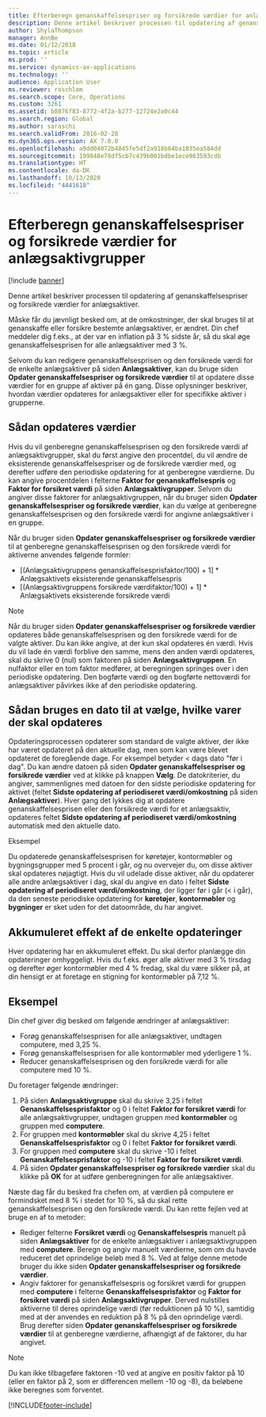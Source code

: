 ```yaml
---
title: Efterberegn genanskaffelsespriser og forsikrede værdier for anlægsaktivgrupper
description: Denne artikel beskriver processen til opdatering af genanskaffelsespriser og forsikrede værdier for anlægsaktiver.
author: ShylaThompson
manager: AnnBe
ms.date: 01/12/2018
ms.topic: article
ms.prod: ''
ms.service: dynamics-ax-applications
ms.technology: ''
audience: Application User
ms.reviewer: roschlom
ms.search.scope: Core, Operations
ms.custom: 3261
ms.assetid: b8876f83-8772-4f2a-b277-12724e2a0c44
ms.search.region: Global
ms.author: saraschi
ms.search.validFrom: 2016-02-28
ms.dyn365.ops.version: AX 7.0.0
ms.openlocfilehash: a9dd04072b4845fe5df2a918b64ba1835ea584dd
ms.sourcegitcommit: 199848e78df5cb7c439b001bdbe1ece963593cdb
ms.translationtype: HT
ms.contentlocale: da-DK
ms.lasthandoff: 10/13/2020
ms.locfileid: "4441618"
---
```

# <a name="recalculate-replacement-costs-and-insured-values-for-fixed-asset-groups"></a>Efterberegn genanskaffelsespriser og forsikrede værdier for anlægsaktivgrupper

[!include [banner](../includes/banner.md)]

Denne artikel beskriver processen til opdatering af genanskaffelsespriser og forsikrede værdier for anlægsaktiver.

Måske får du jævnligt besked om, at de omkostninger, der skal bruges til at genanskaffe eller forsikre bestemte anlægsaktiver, er ændret. Din chef meddeler dig f.eks., at der var en inflation på 3 % sidste år, så du skal øge genanskaffelsesprisen for alle anlægsaktiver med 3 %. 

Selvom du kan redigere genanskaffelsesprisen og den forsikrede værdi for de enkelte anlægsaktiver på siden **Anlægsaktiver**, kan du bruge siden **Opdater genanskaffelsespriser og forsikrede værdier** til at opdatere disse værdier for en gruppe af aktiver på én gang. Disse oplysninger beskriver, hvordan værdier opdateres for anlægsaktiver eller for specifikke aktiver i grupperne.

## <a name="how-values-are-updated"></a>Sådan opdateres værdier
Hvis du vil genberegne genanskaffelsesprisen og den forsikrede værdi af anlægsaktivgrupper, skal du først angive den procentdel, du vil ændre de eksisterende genanskaffelsespriser og de forsikrede værdier med, og derefter udføre den periodiske opdatering for at genberegne værdierne. Du kan angive procentdelen i felterne **Faktor for genanskaffelsespris** og **Faktor for forsikret værdi** på siden **Anlægsaktivgrupper**. Selvom du angiver disse faktorer for anlægsaktivgruppen, når du bruger siden **Opdater genanskaffelsespriser og forsikrede værdier**, kan du vælge at genberegne genanskaffelsesprisen og den forsikrede værdi for angivne anlægsaktiver i en gruppe. 

Når du bruger siden **Opdater genanskaffelsespriser og forsikrede værdier** til at genberegne genanskaffelsesprisen og den forsikrede værdi for aktiverne anvendes følgende formler:

-   \[(Anlægsaktivgruppens genanskaffelsesprisfaktor/100) + 1\] \* Anlægsaktivets eksisterende genanskaffelsespris
-   \[(Anlægsaktivgruppens forsikrede værdifaktor/100) + 1\] \* Anlægsaktivets eksisterende forsikrede værdi

> [!NOTE] 
> Når du bruger siden **Opdater genanskaffelsespriser og forsikrede værdier** opdateres både genanskaffelsesprisen og den forsikrede værdi for de valgte aktiver. Du kan ikke angive, at der kun skal opdateres én værdi. Hvis du vil lade én værdi forblive den samme, mens den anden værdi opdateres, skal du skrive 0 (nul) som faktoren på siden **Anlægsaktivgruppen**. En nulfaktor eller en tom faktor medfører, at beregningen springes over i den periodiske opdatering. Den bogførte værdi og den bogførte nettoværdi for anlægsaktiver påvirkes ikke af den periodiske opdatering. 

## <a name="how-to-use-a-date-to-select-which-items-to-update"></a>Sådan bruges en dato til at vælge, hvilke varer der skal opdateres
Opdateringsprocessen opdaterer som standard de valgte aktiver, der ikke har været opdateret på den aktuelle dag, men som kan være blevet opdateret de foregående dage. For eksempel betyder &lt; dags dato "før i dag". Du kan ændre datoen på siden **Opdater genanskaffelsespriser og forsikrede værdier** ved at klikke på knappen **Vælg**. De datokriterier, du angiver, sammenlignes med datoen for den sidste periodiske opdatering for aktivet (feltet **Sidste opdatering af periodiseret værdi/omkostning** på siden **Anlægsaktiver**). Hver gang det lykkes dig at opdatere genanskaffelsesprisen eller den forsikrede værdi for et anlægsaktiv, opdateres feltet **Sidste opdatering af periodiseret værdi/omkostning** automatisk med den aktuelle dato. 

Eksempel 

Du opdaterede genanskaffelsesprisen for køretøjer, kontormøbler og bygningsgrupper med 5 procent i går, og nu overvejer du, om disse aktiver skal opdateres nøjagtigt. Hvis du vil udelade disse aktiver, når du opdaterer alle andre anlægsaktiver i dag, skal du angive en dato i feltet **Sidste opdatering af periodiseret værdi/omkostning**, der ligger før i går (&lt; i går), da den seneste periodiske opdatering for **køretøjer**, **kontormøbler** og **bygninger** er sket uden for det datoområde, du har angivet.

## <a name="cumulative-effect-of-each-update"></a>Akkumuleret effekt af de enkelte opdateringer
Hver opdatering har en akkumuleret effekt. Du skal derfor planlægge din opdateringer omhyggeligt. Hvis du f.eks. øger alle aktiver med 3 % tirsdag og derefter øger kontormøbler med 4 % fredag, skal du være sikker på, at din hensigt er at foretage en stigning for kontormøbler på 7,12 %.

## <a name="scenario"></a>Eksempel
Din chef giver dig besked om følgende ændringer af anlægsaktiver:
-   Forøg genanskaffelsesprisen for alle anlægsaktiver, undtagen computere, med 3,25 %.
-   Forøg genanskaffelsesprisen for alle kontormøbler med yderligere 1 %.
-   Reducer genanskaffelsesprisen og den forsikrede værdi for alle computere med 10 %.

Du foretager følgende ændringer:
1.  På siden **Anlægsaktivgruppe** skal du skrive 3,25 i feltet **Genanskaffelsesprisfaktor** og 0 i feltet **Faktor for forsikret værdi** for alle anlægsaktivgrupper, undtagen gruppen med **kontormøbler** og gruppen med **computere**.
2.  For gruppen med **kontormøbler** skal du skrive 4,25 i feltet **Genanskaffelsesprisfaktor** og 0 i feltet **Faktor for forsikret værdi**.
3.  For gruppen med **computere** skal du skrive -10 i feltet **Genanskaffelsesprisfaktor** og -10 i feltet **Faktor for forsikret værdi**.
4.  På siden **Opdater genanskaffelsespriser og forsikrede værdier** skal du klikke på **OK** for at udføre genberegningen for alle anlægsaktiver.

Næste dag får du besked fra chefen om, at værdien på computere er formindsket med 8 % i stedet for 10 %, så du skal rette genanskaffelsesprisen og den forsikrede værdi. Du kan rette fejlen ved at bruge en af to metoder:
-   Rediger felterne **Forsikret værdi** og **Genanskaffelsespris** manuelt på siden **Anlægsaktiver** for de enkelte anlægsaktiver i anlægsaktivgruppen med **computere**. Beregn og angiv manuelt værdierne, som om du havde reduceret det oprindelige beløb med 8 %. Ved at følge denne metode bruger du ikke siden **Opdater genanskaffelsespriser og forsikrede værdier**.
-   Angiv faktorer for genanskaffelsespris og forsikret værdi for gruppen med **computere** i felterne **Genanskaffelsesprisfaktor** og **Faktor for forsikret værdi** på siden **Anlægsaktivgrupper**. Derved nulstilles aktiverne til deres oprindelige værdi (før reduktionen på 10 %), samtidig med at der anvendes en reduktion på 8 % på den oprindelige værdi. Brug derefter siden **Opdater genanskaffelsespriser og forsikrede værdier** til at genberegne værdierne, afhængigt af de faktorer, du har angivet.

> [!NOTE]  
> Du kan ikke tilbageføre faktoren -10 ved at angive en positiv faktor på 10 (eller en faktor på 2, som er differencen mellem -10 og -8), da beløbene ikke beregnes som forventet. 







[!INCLUDE[footer-include](../../includes/footer-banner.md)]